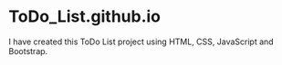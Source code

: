 # ToDo_List.github.io
I have created this ToDo List project using HTML, CSS, JavaScript and Bootstrap.
